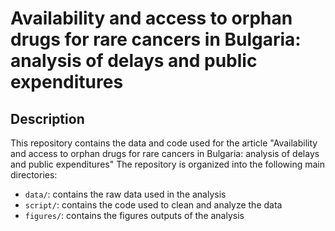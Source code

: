 # Availability and access to orphan drugs for rare cancers in Bulgaria: analysis of delays and public expenditures

## Description

This repository contains the data and code used for the article "Availability and access to orphan drugs for rare cancers in Bulgaria: analysis of delays and public expenditures" The repository is organized into the following main directories:

- `data/`: contains the raw data used in the analysis
- `script/`: contains the code used to clean and analyze the data
- `figures/`: contains the figures outputs of the analysis

